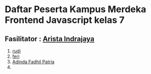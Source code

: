 # Daftar Peserta Kampus Merdeka Frontend Javascript kelas 7
## Fasilitator : [Arista Indrajaya](https://github.com/aindrajaya)
1. [rudi](https://github.com/rudi)
2. [feri](https://github.com/alfajri23)
3. [Adinda Fadhil Patria](https://github.com/didapatria)
4. 
